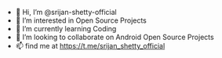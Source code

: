 - 👋 Hi, I’m @srijan-shetty-official
- 👀 I’m interested in Open Source Projects
- 🌱 I’m currently learning Coding
- 💞️ I’m looking to collaborate on Android Open Source Projects
- 📫 find me at https://t.me/srijan_shetty_official

<!---
srijan-shetty-official/srijan-shetty-official is a ✨ special ✨ repository because its `README.md` (this file) appears on your GitHub profile.
You can click the Preview link to take a look at your changes.
--->

